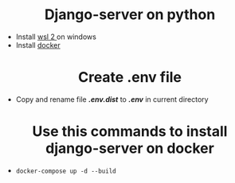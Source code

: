 <h1 align="center"> Django-server on python </h1>

- Install <a href="https://learn.microsoft.com/en-us/windows/wsl/install"> wsl 2 </a> on windows 
- Install <a href="https://www.docker.com/"> docker </a>

<h1 align="center"> Create .env file </h1>

- Copy and rename file **_.env.dist_** to **_.env_** in current directory

<h1 align="center"> Use this commands to install django-server on docker </h1> 

- ```docker-compose up -d --build```